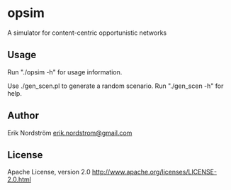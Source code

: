 opsim
=====

A simulator for content-centric opportunistic networks

Usage
-----

Run "./opsim -h" for usage information.

Use ./gen_scen.pl to generate a random scenario. Run "./gen_scen -h" for
help.

Author
------

Erik Nordström <erik.nordstrom@gmail.com>

License
-------
Apache License, version 2.0
http://www.apache.org/licenses/LICENSE-2.0.html

